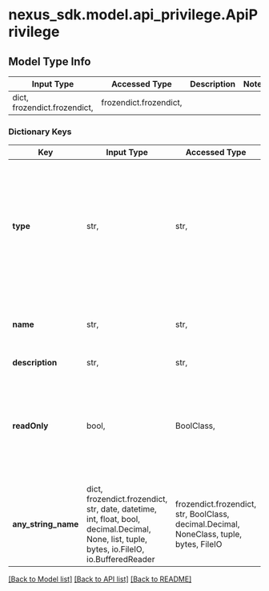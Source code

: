 # nexus_sdk.model.api_privilege.ApiPrivilege

## Model Type Info
Input Type | Accessed Type | Description | Notes
------------ | ------------- | ------------- | -------------
dict, frozendict.frozendict,  | frozendict.frozendict,  |  | 

### Dictionary Keys
Key | Input Type | Accessed Type | Description | Notes
------------ | ------------- | ------------- | ------------- | -------------
**type** | str,  | str,  | The type of privilege, each type covers different portions of the system. External values supplied to this will be ignored by the system. | [optional] 
**name** | str,  | str,  | The name of the privilege.  This value cannot be changed. | [optional] 
**description** | str,  | str,  |  | [optional] 
**readOnly** | bool,  | BoolClass,  | Indicates whether the privilege can be changed. External values supplied to this will be ignored by the system. | [optional] 
**any_string_name** | dict, frozendict.frozendict, str, date, datetime, int, float, bool, decimal.Decimal, None, list, tuple, bytes, io.FileIO, io.BufferedReader | frozendict.frozendict, str, BoolClass, decimal.Decimal, NoneClass, tuple, bytes, FileIO | any string name can be used but the value must be the correct type | [optional]

[[Back to Model list]](../../README.md#documentation-for-models) [[Back to API list]](../../README.md#documentation-for-api-endpoints) [[Back to README]](../../README.md)

